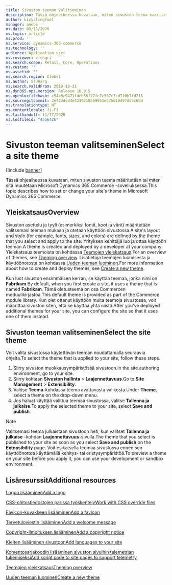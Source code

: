 ```yaml
---
title: Sivuston teeman valitseminen
description: Tässä ohjeaiheessa kuvataan, miten sivuston teema määritetään tai miten sitä muutetaan Microsoft Dynamics 365 Commerce -sovelluksessa.
author: bicyclingfool
manager: annbe
ms.date: 09/15/2020
ms.topic: article
ms.prod: ''
ms.service: dynamics-365-commerce
ms.technology: ''
audience: Application user
ms.reviewer: v-chgri
ms.search.scope: Retail, Core, Operations
ms.custom: ''
ms.assetid: ''
ms.search.region: Global
ms.author: StuHarg
ms.search.validFrom: 2019-10-31
ms.dyn365.ops.version: Release 10.0.5
ms.openlocfilehash: c54a3e9471fdeb56f27fe7c567c7cd7f0b7fd218
ms.sourcegitcommit: 2ef23dcd4e42362186b9951e675010d97d55c6bd
ms.translationtype: HT
ms.contentlocale: fi-FI
ms.lasthandoff: 11/17/2020
ms.locfileid: "4556426"
---
```

# <a name="select-a-site-theme"></a><span data-ttu-id="8b4e2-103">Sivuston teeman valitseminen</span><span class="sxs-lookup"><span data-stu-id="8b4e2-103">Select a site theme</span></span>

[!include [banner](includes/banner.md)]

<span data-ttu-id="8b4e2-104">Tässä ohjeaiheessa kuvataan, miten sivuston teema määritetään tai miten sitä muutetaan Microsoft Dynamics 365 Commerce -sovelluksessa.</span><span class="sxs-lookup"><span data-stu-id="8b4e2-104">This topic describes how to set or change your site's theme in Microsoft Dynamics 365 Commerce.</span></span>

## <a name="overview"></a><span data-ttu-id="8b4e2-105">Yleiskatsaus</span><span class="sxs-lookup"><span data-stu-id="8b4e2-105">Overview</span></span>

<span data-ttu-id="8b4e2-106">Sivuston asettelu ja tyyli (esimerkiksi fontit, koot ja värit) määritetään valitsemasi teeman mukaan ja otetaan käyttöön sivustossa.</span><span class="sxs-lookup"><span data-stu-id="8b4e2-106">A site's layout and style (for example, fonts, sizes, and colors) are defined by the theme that you select and apply to the site.</span></span> <span data-ttu-id="8b4e2-107">Yrityksen kehittäjä luo ja ottaa käyttöön teeman.</span><span class="sxs-lookup"><span data-stu-id="8b4e2-107">A theme is created and deployed by a developer at your company.</span></span> <span data-ttu-id="8b4e2-108">Yleiskatsaus teemoista on kohdassa [Teemojen yleiskatsaus](e-commerce-extensibility/theming.md).</span><span class="sxs-lookup"><span data-stu-id="8b4e2-108">For an overview of themes, see [Theming overview](e-commerce-extensibility/theming.md).</span></span> <span data-ttu-id="8b4e2-109">Lisätietoja teemojen luomisesta ja käyttöönotosta on kohdassa [Uuden teeman luominen](e-commerce-extensibility/create-theme.md).</span><span class="sxs-lookup"><span data-stu-id="8b4e2-109">For more information about how to create and deploy themes, see [Create a new theme](e-commerce-extensibility/create-theme.md).</span></span>

<span data-ttu-id="8b4e2-110">Kun luot sivuston ensimmäisen kerran, se käyttää teemaa, jonka nimi on **Fabrikam**.</span><span class="sxs-lookup"><span data-stu-id="8b4e2-110">By default, when you first create a site, it uses a theme that is named **Fabrikam**.</span></span> <span data-ttu-id="8b4e2-111">Tämä oletusteema on osa Commercen moduulikirjastoa.</span><span class="sxs-lookup"><span data-stu-id="8b4e2-111">This default theme is provided as part of the Commerce module library.</span></span> <span data-ttu-id="8b4e2-112">Kun olet ottanut käyttöön muita teemoja sivustossa, voit määrittää sivuston siten, että se käyttää yhtä niistä.</span><span class="sxs-lookup"><span data-stu-id="8b4e2-112">After you've deployed additional themes for your site, you can configure the site so that it uses one of them instead.</span></span>

## <a name="select-the-site-theme"></a><span data-ttu-id="8b4e2-113">Sivuston teeman valitseminen</span><span class="sxs-lookup"><span data-stu-id="8b4e2-113">Select the site theme</span></span>

<span data-ttu-id="8b4e2-114">Voit valita sivustossa käytettävän teeman noudattamalla seuraavia ohjeita.</span><span class="sxs-lookup"><span data-stu-id="8b4e2-114">To select the theme that is applied to your site, follow these steps.</span></span>

1. <span data-ttu-id="8b4e2-115">Siirry sivuston muokkausympäristössä sivustoon.</span><span class="sxs-lookup"><span data-stu-id="8b4e2-115">In the site authoring environment, go to your site.</span></span>
1. <span data-ttu-id="8b4e2-116">Siirry kohtaan **Sivuston hallinta** \> **Laajennettavuus**.</span><span class="sxs-lookup"><span data-stu-id="8b4e2-116">Go to **Site Management** \> **Extensibility**.</span></span>
1. <span data-ttu-id="8b4e2-117">Valitse **Teema**-kohdassa teema avattavasta valikosta.</span><span class="sxs-lookup"><span data-stu-id="8b4e2-117">Under **Theme**, select a theme on the drop-down menu.</span></span>
1. <span data-ttu-id="8b4e2-118">Jos haluat käyttää valittua teemaa sivustossa, valitse **Tallenna ja julkaise**.</span><span class="sxs-lookup"><span data-stu-id="8b4e2-118">To apply the selected theme to your site, select **Save and publish**.</span></span>

> [!NOTE]
> <span data-ttu-id="8b4e2-119">Valitsemasi teema julkaistaan sivustoon heti, kun valitset **Tallenna ja julkaise** -kohdan **Laajennettavuus**-sivulla.</span><span class="sxs-lookup"><span data-stu-id="8b4e2-119">The theme that you select is published to your site as soon as you select **Save and publish** on the **Extensibility** page.</span></span> <span data-ttu-id="8b4e2-120">Voit esikatsella teemaa sivustossa ennen sen käyttöönottoa käyttämällä kehitys- tai eristysympäristöä.</span><span class="sxs-lookup"><span data-stu-id="8b4e2-120">To preview a theme on your site before you apply it, you can use your development or sandbox environment.</span></span>

## <a name="additional-resources"></a><span data-ttu-id="8b4e2-121">Lisäresurssit</span><span class="sxs-lookup"><span data-stu-id="8b4e2-121">Additional resources</span></span>

[<span data-ttu-id="8b4e2-122">Logon lisääminen</span><span class="sxs-lookup"><span data-stu-id="8b4e2-122">Add a logo</span></span>](add-logo.md)

[<span data-ttu-id="8b4e2-123">CSS-ohitustiedostojen parissa työskentely</span><span class="sxs-lookup"><span data-stu-id="8b4e2-123">Work with CSS override files</span></span>](css-override-files.md)

[<span data-ttu-id="8b4e2-124">Favicon-kuvakkeen lisääminen</span><span class="sxs-lookup"><span data-stu-id="8b4e2-124">Add a favicon</span></span>](add-favicon.md)

[<span data-ttu-id="8b4e2-125">Tervetuloviestin lisääminen</span><span class="sxs-lookup"><span data-stu-id="8b4e2-125">Add a welcome message</span></span>](add-welcome-message.md)

[<span data-ttu-id="8b4e2-126">Copyright-ilmoituksen lisääminen</span><span class="sxs-lookup"><span data-stu-id="8b4e2-126">Add a copyright notice</span></span>](add-copyright-notice.md)

[<span data-ttu-id="8b4e2-127">Kielten lisääminen sivustoon</span><span class="sxs-lookup"><span data-stu-id="8b4e2-127">Add languages to your site</span></span>](add-languages-to-site.md)

[<span data-ttu-id="8b4e2-128">Komentosarjakoodin lisääminen sivuston sivuihin telemetrian tukemiseksi</span><span class="sxs-lookup"><span data-stu-id="8b4e2-128">Add script code to site pages to support telemetry</span></span>](add-telemetry.md)

[<span data-ttu-id="8b4e2-129">Teemojen yleiskatsaus</span><span class="sxs-lookup"><span data-stu-id="8b4e2-129">Theming overview</span></span>](e-commerce-extensibility/theming.md)

[<span data-ttu-id="8b4e2-130">Uuden teeman luominen</span><span class="sxs-lookup"><span data-stu-id="8b4e2-130">Create a new theme</span></span>](e-commerce-extensibility/create-theme.md)


